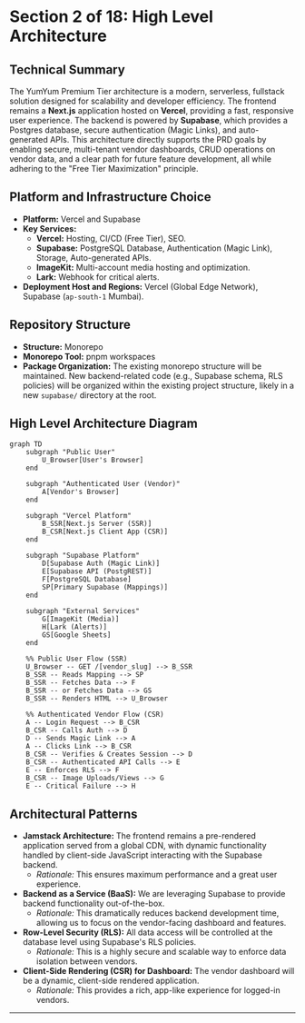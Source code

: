 # Section 2 of 18: High Level Architecture

## Technical Summary

The YumYum Premium Tier architecture is a modern, serverless, fullstack solution designed for scalability and developer efficiency. The frontend remains a **Next.js** application hosted on **Vercel**, providing a fast, responsive user experience. The backend is powered by **Supabase**, which provides a Postgres database, secure authentication (Magic Links), and auto-generated APIs. This architecture directly supports the PRD goals by enabling secure, multi-tenant vendor dashboards, CRUD operations on vendor data, and a clear path for future feature development, all while adhering to the "Free Tier Maximization" principle.

## Platform and Infrastructure Choice

- **Platform:** Vercel and Supabase
- **Key Services:**
  - **Vercel:** Hosting, CI/CD (Free Tier), SEO.
  - **Supabase:** PostgreSQL Database, Authentication (Magic Link), Storage, Auto-generated APIs.
  - **ImageKit:** Multi-account media hosting and optimization.
  - **Lark:** Webhook for critical alerts.
- **Deployment Host and Regions:** Vercel (Global Edge Network), Supabase (`ap-south-1` Mumbai).

## Repository Structure

- **Structure:** Monorepo
- **Monorepo Tool:** pnpm workspaces
- **Package Organization:** The existing monorepo structure will be maintained. New backend-related code (e.g., Supabase schema, RLS policies) will be organized within the existing project structure, likely in a new `supabase/` directory at the root.

## High Level Architecture Diagram

```mermaid
graph TD
    subgraph "Public User"
        U_Browser[User's Browser]
    end

    subgraph "Authenticated User (Vendor)"
        A[Vendor's Browser]
    end

    subgraph "Vercel Platform"
        B_SSR[Next.js Server (SSR)]
        B_CSR[Next.js Client App (CSR)]
    end

    subgraph "Supabase Platform"
        D[Supabase Auth (Magic Link)]
        E[Supabase API (PostgREST)]
        F[PostgreSQL Database]
        SP[Primary Supabase (Mappings)]
    end

    subgraph "External Services"
        G[ImageKit (Media)]
        H[Lark (Alerts)]
        GS[Google Sheets]
    end

    %% Public User Flow (SSR)
    U_Browser -- GET /[vendor_slug] --> B_SSR
    B_SSR -- Reads Mapping --> SP
    B_SSR -- Fetches Data --> F
    B_SSR -- or Fetches Data --> GS
    B_SSR -- Renders HTML --> U_Browser

    %% Authenticated Vendor Flow (CSR)
    A -- Login Request --> B_CSR
    B_CSR -- Calls Auth --> D
    D -- Sends Magic Link --> A
    A -- Clicks Link --> B_CSR
    B_CSR -- Verifies & Creates Session --> D
    B_CSR -- Authenticated API Calls --> E
    E -- Enforces RLS --> F
    B_CSR -- Image Uploads/Views --> G
    E -- Critical Failure --> H
```

## Architectural Patterns

- **Jamstack Architecture:** The frontend remains a pre-rendered application served from a global CDN, with dynamic functionality handled by client-side JavaScript interacting with the Supabase backend.
  - _Rationale:_ This ensures maximum performance and a great user experience.
- **Backend as a Service (BaaS):** We are leveraging Supabase to provide backend functionality out-of-the-box.
  - _Rationale:_ This dramatically reduces backend development time, allowing us to focus on the vendor-facing dashboard and features.
- **Row-Level Security (RLS):** All data access will be controlled at the database level using Supabase's RLS policies.
  - _Rationale:_ This is a highly secure and scalable way to enforce data isolation between vendors.
- **Client-Side Rendering (CSR) for Dashboard:** The vendor dashboard will be a dynamic, client-side rendered application.
  - _Rationale:_ This provides a rich, app-like experience for logged-in vendors.

---
